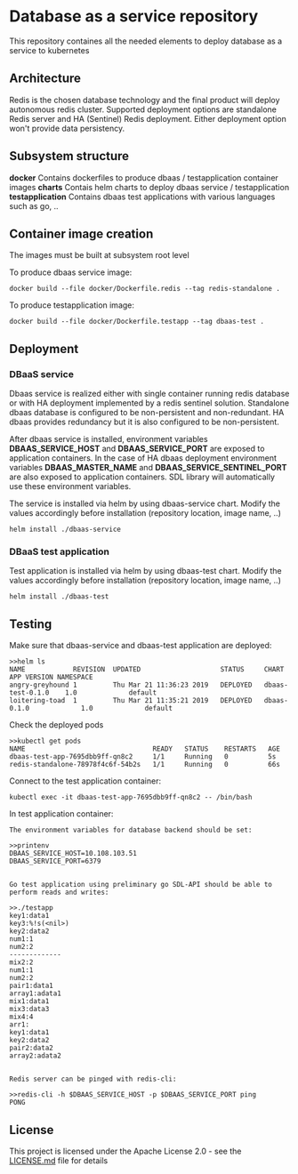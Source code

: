 # Database as a service repository

This repository containes all the needed elements to deploy database as a service to kubernetes

## Architecture

Redis is the chosen database technology and the final product will deploy autonomous
redis cluster. Supported deployment options are standalone Redis server and HA
(Sentinel) Redis deployment. Either deployment option won't provide data persistency.

## Subsystem structure

**docker** Contains dockerfiles to produce dbaas / testapplication container images
**charts** Contais helm charts to deploy dbaas service / testapplication
**testapplication** Contains dbaas test applications with various languages such as go, ..

## Container image creation

The images must be built at subsystem root level

To produce dbaas service image:
```
docker build --file docker/Dockerfile.redis --tag redis-standalone .
```

To produce testapplication image:
```
docker build --file docker/Dockerfile.testapp --tag dbaas-test .
```

## Deployment

### DBaaS service

Dbaas service is realized either with single container running redis database
or with HA deployment implemented by a redis sentinel solution.
Standalone dbaas database is configured to be non-persistent and
non-redundant. HA dbaas provides redundancy but it is also configured to be
non-persistent.

After dbaas service is installed, environment variables **DBAAS_SERVICE_HOST**
and **DBAAS_SERVICE_PORT** are exposed to application containers. In the case
of HA dbaas deployment environment variables **DBAAS_MASTER_NAME** and
**DBAAS_SERVICE_SENTINEL_PORT** are also exposed to application containers.
SDL library will automatically use these environment variables.

The service is installed via helm by using dbaas-service chart. Modify the
values accordingly before installation (repository location, image name, ..)

```
helm install ./dbaas-service
```

### DBaaS test application

Test application is installed via helm by using dbaas-test chart. Modify the
values accordingly before installation (repository location, image name, ..)

```
helm install ./dbaas-test
```

## Testing

Make sure that dbaas-service and dbaas-test application are deployed:
```
>>helm ls
NAME            REVISION  UPDATED                    STATUS     CHART                   APP VERSION	NAMESPACE
angry-greyhound	1         Thu Mar 21 11:36:23 2019   DEPLOYED	dbaas-test-0.1.0	1.0             default
loitering-toad  1         Thu Mar 21 11:35:21 2019   DEPLOYED	dbaas-0.1.0             1.0             default
```

Check the deployed pods
```
>>kubectl get pods
NAME                                READY   STATUS    RESTARTS   AGE
dbaas-test-app-7695dbb9ff-qn8c2     1/1     Running   0          5s
redis-standalone-78978f4c6f-54b2s   1/1     Running   0          66s
```

Connect to the test application container:
```
kubectl exec -it dbaas-test-app-7695dbb9ff-qn8c2 -- /bin/bash
```

In test application container:
```
The environment variables for database backend should be set:

>>printenv
DBAAS_SERVICE_HOST=10.108.103.51
DBAAS_SERVICE_PORT=6379


Go test application using preliminary go SDL-API should be able to perform reads and writes:

>>./testapp
key1:data1
key3:%!s(<nil>)
key2:data2
num1:1
num2:2
-------------
mix2:2
num1:1
num2:2
pair1:data1
array1:adata1
mix1:data1
mix3:data3
mix4:4
arr1:
key1:data1
key2:data2
pair2:data2
array2:adata2


Redis server can be pinged with redis-cli:

>>redis-cli -h $DBAAS_SERVICE_HOST -p $DBAAS_SERVICE_PORT ping
PONG
```

## License
This project is licensed under the Apache License 2.0 - see the [LICENSE.md](LICENSE.md) file for details

